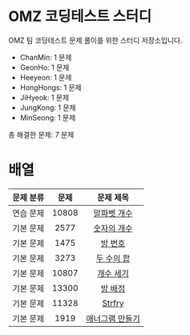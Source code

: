 # OMZ 코딩테스트 스터디
OMZ 팀 코딩테스트 문제 풀이를 위한 스터디 저장소입니다.

<!-- 문제 풀이 현황 시작 -->

- ChanMin: 1 문제
- GeonHo: 1 문제
- Heeyeon: 1 문제
- HongHongs: 1 문제
- JiHyeok: 1 문제
- JungKong: 1 문제
- MinSeong: 1 문제

총 해결한 문제: 7 문제

<!-- 문제 풀이 현황 끝 -->





# 배열

| 문제 분류 | 문제 | 문제 제목 |
| :--: | :--: | :--: |
| 연습 문제 | 10808 | [알파벳 개수](https://www.acmicpc.net/problem/10808) |
| 기본 문제 | 2577 | [숫자의 개수](https://www.acmicpc.net/problem/2577) |
| 기본 문제 | 1475 | [방 번호](https://www.acmicpc.net/problem/1475) |
| 기본 문제 | 3273 | [두 수의 합](https://www.acmicpc.net/problem/3273) |
| 기본 문제 | 10807 | [개수 세기](https://www.acmicpc.net/problem/10807) |
| 기본 문제 | 13300 | [방 배정](https://www.acmicpc.net/problem/13300) |
| 기본 문제 | 11328 | [Strfry](https://www.acmicpc.net/problem/11328) |
| 기본 문제 | 1919 | [애너그램 만들기](https://www.acmicpc.net/problem/1919) |
